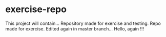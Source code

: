 # exercise-repo


This project will contain...
Repository made for exercise and testing.
Repo made for exercise.
Edited again in master branch...
Hello, again !!!


